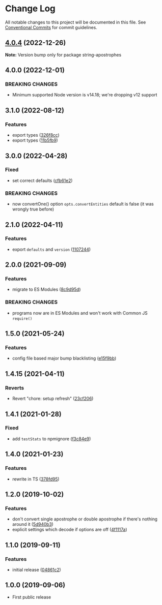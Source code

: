 # Change Log

All notable changes to this project will be documented in this file.
See [Conventional Commits](https://conventionalcommits.org) for commit guidelines.

## [4.0.4](https://github.com/codsen/codsen/compare/string-apostrophes@4.0.3...string-apostrophes@4.0.4) (2022-12-26)

**Note:** Version bump only for package string-apostrophes

## 4.0.0 (2022-12-01)

### BREAKING CHANGES

- Minimum supported Node version is v14.18; we're dropping v12 support

## 3.1.0 (2022-08-12)

### Features

- export types ([326f8cc](https://github.com/codsen/codsen/commit/326f8ccece26c256a0add81cc1371a2308cfcfc0))
- export types ([11b5fb9](https://github.com/codsen/codsen/commit/11b5fb936ce20e0a77c3a09806773e1cd7695c50))

## 3.0.0 (2022-04-28)

### Fixed

- set correct defaults ([cfb61e2](https://github.com/codsen/codsen/commit/cfb61e2a3179dfe8b485ba0100efaebcfcde7f48))

### BREAKING CHANGES

- now convertOne() option `opts.convertEntities` default is false (it was wrongly true
  before)

## 2.1.0 (2022-04-11)

### Features

- export `defaults` and `version` ([1107244](https://github.com/codsen/codsen/commit/1107244b45eff96ac1fc4ab992031ede0d10ba8c))

## 2.0.0 (2021-09-09)

### Features

- migrate to ES Modules ([8c9d95d](https://github.com/codsen/codsen/commit/8c9d95d5dea0b769c2f070397141918a4893d575))

### BREAKING CHANGES

- programs now are in ES Modules and won't work with Common JS `require()`

## 1.5.0 (2021-05-24)

### Features

- config file based major bump blacklisting ([e15f9bb](https://github.com/codsen/codsen/commit/e15f9bba1c4fd5f847ac28b3f38fa6ee633f5dca))

## 1.4.15 (2021-04-11)

### Reverts

- Revert "chore: setup refresh" ([23cf206](https://github.com/codsen/codsen/commit/23cf206970a087ff0fa04e61f94d919f59ab3881))

## 1.4.1 (2021-01-28)

### Fixed

- add `testStats` to npmignore ([f3c84e9](https://github.com/codsen/codsen/commit/f3c84e95afc5514214312f913692d85b2e12eb29))

## 1.4.0 (2021-01-23)

### Features

- rewrite in TS ([378fd95](https://github.com/codsen/codsen/commit/378fd95784aab8dc2d10daa4a1811b182c618a9a))

## 1.2.0 (2019-10-02)

### Features

- don't convert single apostrophe or double apostrophe if there's nothing around it ([5d940b3](https://gitlab.com/codsen/codsen/commit/5d940b3))
- explicit settings which decode if options are off ([4f1117a](https://gitlab.com/codsen/codsen/commit/4f1117a))

## 1.1.0 (2019-09-11)

### Features

- initial release ([04861c2](https://gitlab.com/codsen/codsen/commit/04861c2))

## 1.0.0 (2019-09-06)

- First public release

